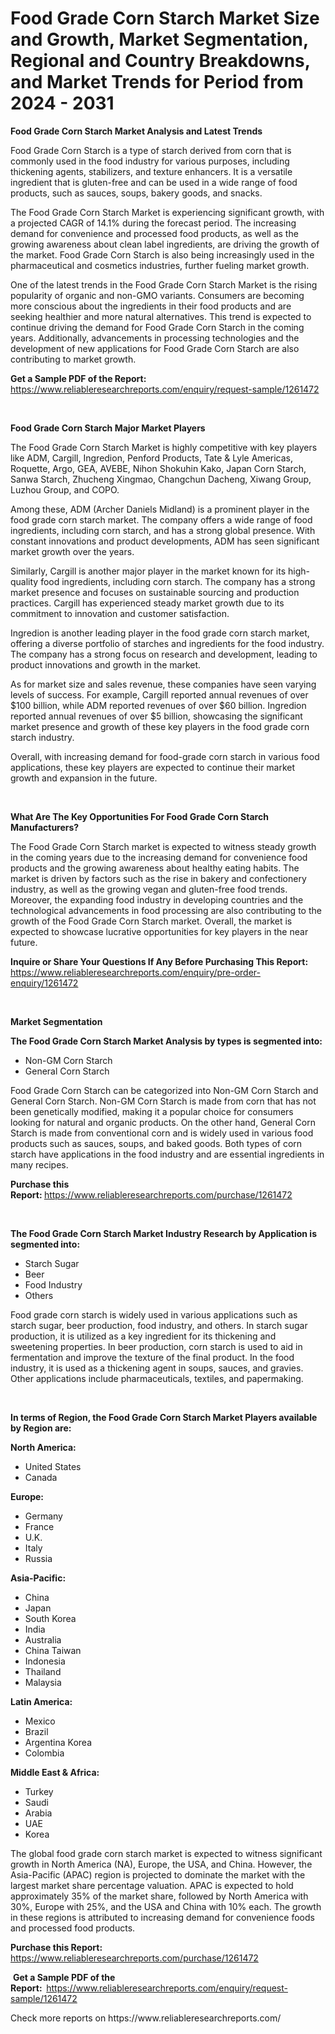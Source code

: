 <p><h1>Food Grade Corn Starch Market Size and Growth, Market Segmentation, Regional and Country Breakdowns, and Market Trends for Period from 2024 -  2031</h1></p><p><strong>Food Grade Corn Starch Market Analysis and Latest Trends</strong></p>
<p><p>Food Grade Corn Starch is a type of starch derived from corn that is commonly used in the food industry for various purposes, including thickening agents, stabilizers, and texture enhancers. It is a versatile ingredient that is gluten-free and can be used in a wide range of food products, such as sauces, soups, bakery goods, and snacks.</p><p>The Food Grade Corn Starch Market is experiencing significant growth, with a projected CAGR of 14.1% during the forecast period. The increasing demand for convenience and processed food products, as well as the growing awareness about clean label ingredients, are driving the growth of the market. Food Grade Corn Starch is also being increasingly used in the pharmaceutical and cosmetics industries, further fueling market growth.</p><p>One of the latest trends in the Food Grade Corn Starch Market is the rising popularity of organic and non-GMO variants. Consumers are becoming more conscious about the ingredients in their food products and are seeking healthier and more natural alternatives. This trend is expected to continue driving the demand for Food Grade Corn Starch in the coming years. Additionally, advancements in processing technologies and the development of new applications for Food Grade Corn Starch are also contributing to market growth.</p></p>
<p><strong>Get a Sample PDF of the Report:&nbsp;</strong> <a href="https://www.reliableresearchreports.com/enquiry/request-sample/1261472">https://www.reliableresearchreports.com/enquiry/request-sample/1261472</a></p>
<p>&nbsp;</p>
<p><strong>Food Grade Corn Starch Major Market Players</strong></p>
<p><p>The Food Grade Corn Starch Market is highly competitive with key players like ADM, Cargill, Ingredion, Penford Products, Tate & Lyle Americas, Roquette, Argo, GEA, AVEBE, Nihon Shokuhin Kako, Japan Corn Starch, Sanwa Starch, Zhucheng Xingmao, Changchun Dacheng, Xiwang Group, Luzhou Group, and COPO. </p><p>Among these, ADM (Archer Daniels Midland) is a prominent player in the food grade corn starch market. The company offers a wide range of food ingredients, including corn starch, and has a strong global presence. With constant innovations and product developments, ADM has seen significant market growth over the years. </p><p>Similarly, Cargill is another major player in the market known for its high-quality food ingredients, including corn starch. The company has a strong market presence and focuses on sustainable sourcing and production practices. Cargill has experienced steady market growth due to its commitment to innovation and customer satisfaction.</p><p>Ingredion is another leading player in the food grade corn starch market, offering a diverse portfolio of starches and ingredients for the food industry. The company has a strong focus on research and development, leading to product innovations and growth in the market.</p><p>As for market size and sales revenue, these companies have seen varying levels of success. For example, Cargill reported annual revenues of over $100 billion, while ADM reported revenues of over $60 billion. Ingredion reported annual revenues of over $5 billion, showcasing the significant market presence and growth of these key players in the food grade corn starch industry. </p><p>Overall, with increasing demand for food-grade corn starch in various food applications, these key players are expected to continue their market growth and expansion in the future.</p></p>
<p>&nbsp;</p>
<p><strong>What Are The Key Opportunities For Food Grade Corn Starch Manufacturers?</strong></p>
<p><p>The Food Grade Corn Starch market is expected to witness steady growth in the coming years due to the increasing demand for convenience food products and the growing awareness about healthy eating habits. The market is driven by factors such as the rise in bakery and confectionery industry, as well as the growing vegan and gluten-free food trends. Moreover, the expanding food industry in developing countries and the technological advancements in food processing are also contributing to the growth of the Food Grade Corn Starch market. Overall, the market is expected to showcase lucrative opportunities for key players in the near future.</p></p>
<p><strong>Inquire or Share Your Questions If Any Before Purchasing This Report:</strong> <a href="https://www.reliableresearchreports.com/enquiry/pre-order-enquiry/1261472">https://www.reliableresearchreports.com/enquiry/pre-order-enquiry/1261472</a></p>
<p>&nbsp;</p>
<p><strong>Market Segmentation</strong></p>
<p><strong>The Food Grade Corn Starch Market Analysis by types is segmented into:</strong></p>
<p><ul><li>Non-GM Corn Starch</li><li>General Corn Starch</li></ul></p>
<p><p>Food Grade Corn Starch can be categorized into Non-GM Corn Starch and General Corn Starch. Non-GM Corn Starch is made from corn that has not been genetically modified, making it a popular choice for consumers looking for natural and organic products. On the other hand, General Corn Starch is made from conventional corn and is widely used in various food products such as sauces, soups, and baked goods. Both types of corn starch have applications in the food industry and are essential ingredients in many recipes.</p></p>
<p><strong>Purchase this Report:&nbsp;</strong><a href="https://www.reliableresearchreports.com/purchase/1261472">https://www.reliableresearchreports.com/purchase/1261472</a></p>
<p>&nbsp;</p>
<p><strong>The Food Grade Corn Starch Market Industry Research by Application is segmented into:</strong></p>
<p><ul><li>Starch Sugar</li><li>Beer</li><li>Food Industry</li><li>Others</li></ul></p>
<p><p>Food grade corn starch is widely used in various applications such as starch sugar, beer production, food industry, and others. In starch sugar production, it is utilized as a key ingredient for its thickening and sweetening properties. In beer production, corn starch is used to aid in fermentation and improve the texture of the final product. In the food industry, it is used as a thickening agent in soups, sauces, and gravies. Other applications include pharmaceuticals, textiles, and papermaking.</p></p>
<p>&nbsp;</p>
<p><strong>In terms of Region, the Food Grade Corn Starch Market Players available by Region are:</strong></p>
<p>
    <p> <strong> North America: </strong>
        <ul>
            <li>United States</li>
            <li>Canada</li>
        </ul>
        </p> 
    <p> <strong> Europe: </strong>
        <ul>
            <li>Germany</li>
            <li>France</li>
            <li>U.K.</li>
            <li>Italy</li>
            <li>Russia</li>
        </ul>
        </p> 
    <p> <strong> Asia-Pacific: </strong>
        <ul>
            <li>China</li>
            <li>Japan</li>
            <li>South Korea</li>
            <li>India</li>
            <li>Australia</li>
            <li>China Taiwan</li>
            <li>Indonesia</li>
            <li>Thailand</li>
            <li>Malaysia</li>
        </ul>
        </p> 
    <p> <strong> Latin America: </strong>
        <ul>
            <li>Mexico</li>
            <li>Brazil</li>
            <li>Argentina Korea</li>
            <li>Colombia</li>
        </ul>
        </p> 
    <p> <strong> Middle East & Africa: </strong>
        <ul>
            <li>Turkey</li>
            <li>Saudi</li>
            <li>Arabia</li>
            <li>UAE</li>
            <li>Korea</li>
        </ul>
    </p>
    </p>
<p><p>The global food grade corn starch market is expected to witness significant growth in North America (NA), Europe, the USA, and China. However, the Asia-Pacific (APAC) region is projected to dominate the market with the largest market share percentage valuation. APAC is expected to hold approximately 35% of the market share, followed by North America with 30%, Europe with 25%, and the USA and China with 10% each. The growth in these regions is attributed to increasing demand for convenience foods and processed food products.</p></p>
<p><strong>Purchase this Report: </strong><a href="https://www.reliableresearchreports.com/purchase/1261472">https://www.reliableresearchreports.com/purchase/1261472</a></p>
<p>&nbsp;<strong>Get a Sample PDF of the Report:&nbsp;&nbsp;</strong><a href="https://www.reliableresearchreports.com/enquiry/request-sample/1261472">https://www.reliableresearchreports.com/enquiry/request-sample/1261472</a></p>
<p><strong></strong></p>
<p>Check more reports on https://www.reliableresearchreports.com/</p>